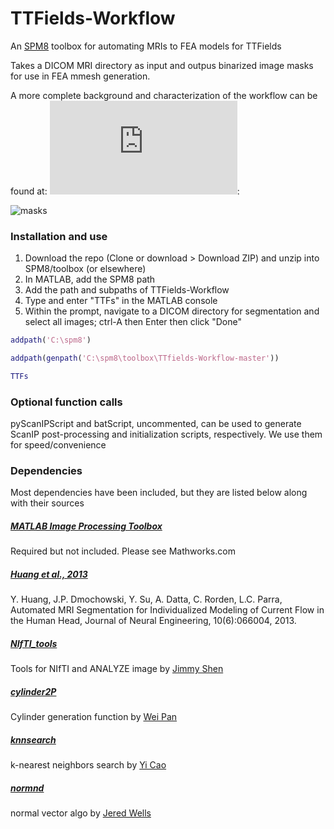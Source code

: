 # TTFields-Workflow
An [SPM8](http://www.fil.ion.ucl.ac.uk/spm/software/spm8/) toolbox for automating MRIs to FEA models for TTFields

Takes a DICOM MRI directory as input and outpus binarized image masks for use in FEA mmesh generation.

A more complete background and characterization of the workflow can be found at: ![Joshua J Timmons et al 2017 Phys. Med. Biol. 62 8264](http://iopscience.iop.org/article/10.1088/1361-6560/aa87f3/meta;jsessionid=A43282614F03F3DB1C7ED4BA22FF0B1B.c4.iopscience.cld.iop.org):

![masks](https://user-images.githubusercontent.com/13923102/29499076-2f11fe7a-85d7-11e7-86fa-85a92bfa3096.png)

### Installation and use
1. Download the repo (Clone or download > Download ZIP) and unzip into SPM8/toolbox (or elsewhere)
2. In MATLAB, add the SPM8 path
3. Add the path and subpaths of TTFields-Workflow
4. Type and enter "TTFs" in the MATLAB console
5. Within the prompt, navigate to a DICOM directory for segmentation and select all images; ctrl-A then Enter then click "Done"
```matlab
addpath('C:\spm8')

addpath(genpath('C:\spm8\toolbox\TTfields-Workflow-master'))

TTFs
```

### Optional function calls
pyScanIPScript and batScript, uncommented, can be used to generate ScanIP post-processing and initialization scripts, respectively.
We use them for speed/convenience

### Dependencies
Most dependencies have been included, but they are listed below along with their sources

##### [MATLAB Image Processing Toolbox](https://www.mathworks.com/products/image.html)
Required but not included. Please see Mathworks.com

##### [Huang et al., 2013](http://bme.ccny.cuny.edu/faculty/lparra/autosegment/)
Y. Huang, J.P. Dmochowski, Y. Su, A. Datta, C. Rorden, L.C. Parra, Automated MRI Segmentation for Individualized Modeling of Current Flow in the Human Head, Journal of Neural Engineering, 10(6):066004, 2013.

##### [NIfTI_tools](https://www.mathworks.com/matlabcentral/fileexchange/8797-tools-for-nifti-and-analyze-image)
Tools for NIfTI and ANALYZE image by [Jimmy Shen](https://www.mathworks.com/matlabcentral/profile/authors/757722-jimmy-shen)

##### [cylinder2P](https://www.mathworks.com/matlabcentral/fileexchange/21758-cylinder-surface-connecting-2-points?focused=5104454&tab=function)
Cylinder generation function by [Wei Pan](https://www.mathworks.com/matlabcentral/profile/authors/1453399-wei-pan)

##### [knnsearch](https://www.mathworks.com/matlabcentral/fileexchange/19345-efficient-k-nearest-neighbor-search-using-jit?focused=5151612&tab=function)
k-nearest neighbors search by [Yi Cao](https://www.mathworks.com/matlabcentral/profile/authors/69713-yi-cao)

##### [normnd](http://www.mathworks.com/matlabcentral/fileexchange/41609-point-cloud-normal-vector?focused=3785579&tab=function)
normal vector algo by [Jered Wells](https://www.mathworks.com/matlabcentral/profile/authors/2714347-jered-wells)
